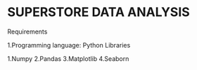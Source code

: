 # SUPERSTORE DATA ANALYSIS
Requirements

1.Programming language: Python
Libraries

1.Numpy
2.Pandas
3.Matplotlib
4.Seaborn
